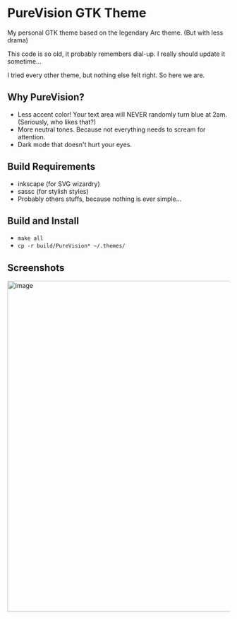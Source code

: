 # PureVision GTK Theme

My personal GTK theme based on the legendary Arc theme. (But with less drama)

This code is so old, it probably remembers dial-up. I really should update it sometime...

I tried every other theme, but nothing else felt right. So here we are.

## Why PureVision?
- Less accent color! Your text area will NEVER randomly turn blue at 2am. (Seriously, who likes that?)
- More neutral tones. Because not everything needs to scream for attention.
- Dark mode that doesn't hurt your eyes.


## Build Requirements
- inkscape (for SVG wizardry)
- sassc (for stylish styles)
- Probably others stuffs, because nothing is ever simple...

## Build and Install
- `make all` 
- `cp -r build/PureVision* ~/.themes/`


## Screenshots
<img width="1289" height="748" alt="image" src="https://github.com/user-attachments/assets/27a9e465-eb9d-4fbd-8404-b96943eaadf3" />

